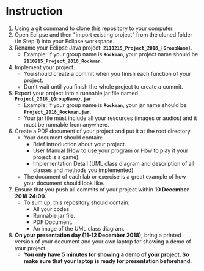 # Instruction

1. Using a git command to clone this repository to your computer.
2. Open Eclipse and then "import existing project" from the cloned folder (In Step 1) into your Eclipse workspace.
3. Rename your Eclipse Java project: **`2110215_Project_2018_{GroupName}`**. 
    - Example: If your group name is **`Rockman`**, your project name should be **`2110215_Project_2018_Rockman`**.
4. Implement your project. 
    - You should create a commit when you finish each function of your project. 
    - Don't wait until you finish the whole project to create a commit.
5. Export your project into a runnable jar file named **`Project_2018_{GroupName}.jar`**
    - Example: If your group name is **`Rockman`**, your jar name should be **`Project_2018_Rockman.jar`**.
    - Your jar file must include all your resources (images or audios) and it must be runnable from anywhere.
6. Create a PDF document of your project and put it at the root directory. 
    - Your document should contain:
        - Brief introduction about your project.
        - User Manual (How to use your program or How to play if your project is a game).
        - Implementation Detail (UML class diagram and description of all classes and methods you implemented)
    - The document of each lab or exercise is a great example of how your document should look like.
7. Ensure that you push all commits of your project within **10 December 2018 24:00**.
    - To sum up, this repository should contain:
        - All your codes.
        - Runnable jar file.
        - PDF Document.
        - An image of the UML class diagram.
8. **On your presentation day (11-12 December 2018)**, bring a printed version of your document and your own laptop for showing a demo of your project.
    - **You only have 5 minutes for showing a demo of your project. So make sure that your laptop is ready for presentation beforehand.**
 